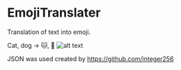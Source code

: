 # EmojiTranslater

Translation of text into emoji.

Cat, dog -> 🐱, 🐶
![alt text](https://raw.githubusercontent.com/tosls/EmojiTranslater/master/Simulator%20Screen%20Shot%20-%20iPhone%2011%20Pro%20-%202021-08-31%20at%2015.59.03.png=360)

JSON was used created by https://github.com/integer256
